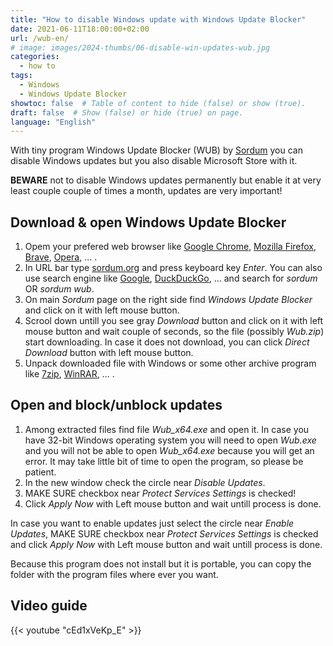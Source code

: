 ```yaml
---
title: "How to disable Windows update with Windows Update Blocker"
date: 2021-06-11T18:00:00+02:00
url: /wub-en/
# image: images/2024-thumbs/06-disable-win-updates-wub.jpg
categories: 
  - how to
tags: 
  - Windows
  - Windows Update Blocker
showtoc: false  # Table of content to hide (false) or show (true).
draft: false  # Show (false) or hide (true) on page.
language: "English"
---
```


With tiny program Windows Update Blocker (WUB) by [Sordum](https://www.sordum.org/ "Click/tap to visit website Sordum!") you can disable Windows updates but you also disable Microsoft Store with it. 

**BEWARE** not to disable Windows updates permanently but enable it at very least couple couple of times a month, updates are very important!

## Download & open Windows Update Blocker

1. Opem your prefered web browser like [Google Chrome](https://www.google.com/chrome/ "Click/tap to visit website Google Chrome!"), [Mozilla Firefox](https://www.mozilla.org/en-US/firefox/new/ "Click/tap to visit website Mozilla Firefox!"), [Brave](https://brave.com/ "Click/tap to visit website Brave!"), [Opera](https://www.opera.com/ "Click/tap to visit website Opera!"), ... .
2. In URL bar type [sordum.org](https://www.sordum.org "Click/tap to visit website Sordum!") and press keyboard key *Enter*. You can also use search engine like [Google](https://www.google.com/ "Click/tap to visit website Google!"), [DuckDuckGo](https://duckduckgo.com/ "Click/tap to visit website DuckDuckGo!"), ... and search for *sordum* OR *sordum wub*.
3. On main *Sordum* page on the right side find *Windows Update Blocker* and click on it with left mouse button.
4. Scrool down untill you see gray *Download* button and click on it with left mouse button and wait couple of seconds, so the file (possibly *Wub.zip*) start downloading. In case it does not download, you can click *Direct Download* button with left mouse button.
5. Unpack downloaded file with Windows or some other archive program like [7zip](https://www.7-zip.org/ "Click/tap to visit website 7zip!"), [WinRAR](https://www.win-rar.com/ "Click/tap to visit website WinRAR!"), ... .

## Open and block/unblock updates
1. Among extracted files find file *Wub_x64.exe* and open it. In case you have 32-bit Windows operating system you will need to open *Wub.exe* and you will not be able to open *Wub_x64.exe* because you will get an error. It may take little bit of time to open the program, so please be patient.
2. In the new window check the circle near *Disable Updates*.
3. MAKE SURE checkbox near *Protect Services Settings* is checked!
4. Click *Apply Now* with Left mouse button and wait untill process is done. 
 
In case you want to enable updates just select the circle near *Enable Updates*, MAKE SURE checkbox near *Protect Services Settings* is checked and click *Apply Now* with Left mouse button and wait untill process is done. 

Because this program does not install but it is portable, you can copy the folder with the program files where ever you want.

## Video guide

{{< youtube "cEd1xVeKp_E" >}}